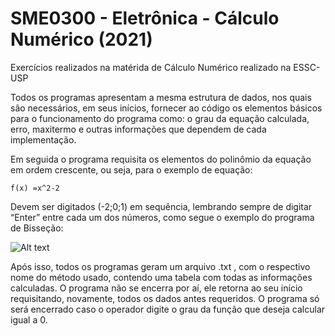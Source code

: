 # SME0300 - Eletrônica - Cálculo Numérico (2021)
Exercícios realizados na matérida de Cálculo Numérico realizado na ESSC-USP

Todos os programas apresentam a mesma estrutura de dados, nos quais são necessários, em seus inícios, fornecer ao código os elementos básicos para o funcionamento do programa como: o  grau da equação calculada, erro, maxitermo e outras informações que  dependem de cada implementação. 

Em seguida o programa requisita os elementos do polinômio da equação em ordem crescente, ou seja, para o exemplo de equação:

    f(x) =x^2-2

Devem ser digitados (-2;0;1) em sequência, lembrando sempre de digitar “Enter” entre cada um dos números, como segue o exemplo do programa de Bisseção:

![Alt text](https://i.imgur.com/KsxLRZT.png)

Após isso, todos os programas geram um arquivo .txt , com o respectivo nome do método usado, contendo uma tabela com todas as informações calculadas. O programa não se encerra por aí, ele retorna ao seu início requisitando, novamente, todos os dados antes requeridos. 
O programa só será encerrado caso o operador digite o grau da função que deseja calcular igual a 0.
